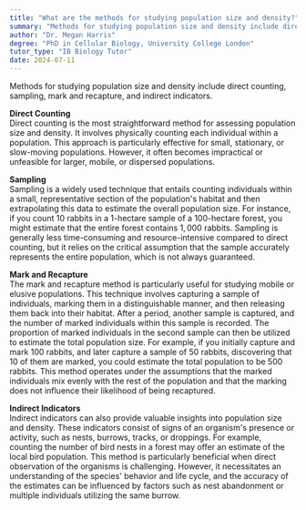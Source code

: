 ```yaml
---
title: "What are the methods for studying population size and density?"
summary: "Methods for studying population size and density include direct counting, sampling, mark and recapture, and indirect indicators."
author: "Dr. Megan Harris"
degree: "PhD in Cellular Biology, University College London"
tutor_type: "IB Biology Tutor"
date: 2024-07-11
---
```


Methods for studying population size and density include direct counting, sampling, mark and recapture, and indirect indicators.

**Direct Counting**  
Direct counting is the most straightforward method for assessing population size and density. It involves physically counting each individual within a population. This approach is particularly effective for small, stationary, or slow-moving populations. However, it often becomes impractical or unfeasible for larger, mobile, or dispersed populations.

**Sampling**  
Sampling is a widely used technique that entails counting individuals within a small, representative section of the population's habitat and then extrapolating this data to estimate the overall population size. For instance, if you count $10$ rabbits in a $1$-hectare sample of a $100$-hectare forest, you might estimate that the entire forest contains $1,000$ rabbits. Sampling is generally less time-consuming and resource-intensive compared to direct counting, but it relies on the critical assumption that the sample accurately represents the entire population, which is not always guaranteed.

**Mark and Recapture**  
The mark and recapture method is particularly useful for studying mobile or elusive populations. This technique involves capturing a sample of individuals, marking them in a distinguishable manner, and then releasing them back into their habitat. After a period, another sample is captured, and the number of marked individuals within this sample is recorded. The proportion of marked individuals in the second sample can then be utilized to estimate the total population size. For example, if you initially capture and mark $100$ rabbits, and later capture a sample of $50$ rabbits, discovering that $10$ of them are marked, you could estimate the total population to be $500$ rabbits. This method operates under the assumptions that the marked individuals mix evenly with the rest of the population and that the marking does not influence their likelihood of being recaptured.

**Indirect Indicators**  
Indirect indicators can also provide valuable insights into population size and density. These indicators consist of signs of an organism's presence or activity, such as nests, burrows, tracks, or droppings. For example, counting the number of bird nests in a forest may offer an estimate of the local bird population. This method is particularly beneficial when direct observation of the organisms is challenging. However, it necessitates an understanding of the species' behavior and life cycle, and the accuracy of the estimates can be influenced by factors such as nest abandonment or multiple individuals utilizing the same burrow.
    